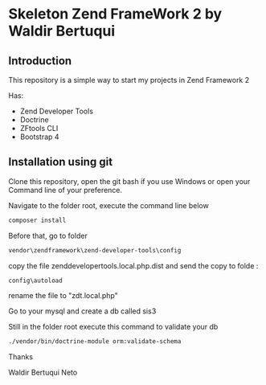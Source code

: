 Skeleton Zend FrameWork 2 by Waldir Bertuqui
=======================

Introduction
------------
This repository is a simple way to start my projects in Zend Framework 2

Has:
 - Zend Developer Tools
 - Doctrine
 - ZFtools CLI
 - Bootstrap 4
 

Installation using git
---------------------------
Clone this repository, open the git bash if you use Windows or open your Command line of your preference.

Navigate to the folder root, execute the command line below

```sh
composer install

```
Before that, go to folder 
```sh
vendor\zendframework\zend-developer-tools\config
```
copy the file zenddevelopertools.local.php.dist and send the copy to folde :
```sh
config\autoload
```
rename the file to "zdt.local.php"

Go to your mysql and create a db called sis3

Still in the folder root execute this command to validate your db

```sh
./vendor/bin/doctrine-module orm:validate-schema

```


Thanks 


Waldir Bertuqui Neto
